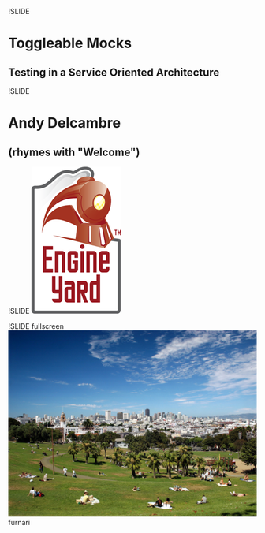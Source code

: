 !SLIDE
# Toggleable Mocks
## Testing in a Service Oriented Architecture

!SLIDE
# Andy Delcambre
## (rhymes with <span class="callout">"Welcome"</span>)

!SLIDE
![](ey.png)

!SLIDE fullscreen
![](sf.jpg)
<span class="caption flickr">furnari</span>
